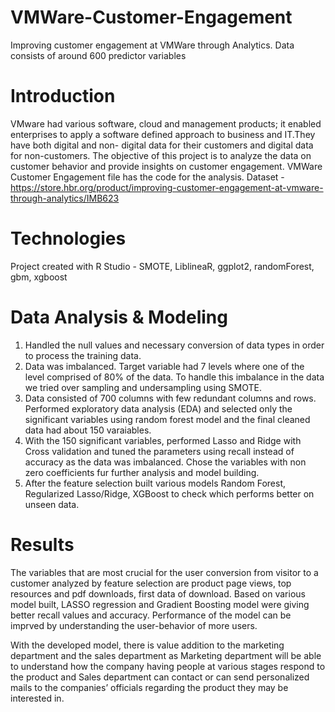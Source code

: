 # VMWare-Customer-Engagement
Improving customer engagement at VMWare through Analytics. Data consists of around 600 predictor variables

# Introduction
VMware had various software, cloud and management products; it enabled enterprises to apply a software defined approach to business and IT.They have both digital and non- digital data for their customers and digital data for non-customers. The objective of this project is to analyze the data on customer behavior and provide insights on customer engagement. VMWare Customer Engagement file has the code for the analysis. Dataset - https://store.hbr.org/product/improving-customer-engagement-at-vmware-through-analytics/IMB623

# Technologies
Project created with R Studio - SMOTE, LiblineaR, ggplot2, randomForest, gbm, xgboost

# Data Analysis & Modeling
1) Handled the null values and necessary conversion of data types in order to process the training data.
2) Data was imbalanced. Target variable had 7 levels where one of the level comprised of 80% of the data. To handle this imbalance in the data we tried over sampling and undersampling using SMOTE. 
3) Data consisted of 700 columns with few redundant columns and rows. Performed exploratory data analysis (EDA) and selected only the significant variables using random forest model and the final cleaned data had about 150 varaiables.
4) With the 150 significant variables, performed Lasso and Ridge with Cross validation and tuned the parameters using recall instead of accuracy as the data was imbalanced. Chose the variables with non zero coefficients fur further analysis and model building.
5) After the feature selection  built various models Random Forest, Regularized Lasso/Ridge, XGBoost to check which performs better on unseen data.

# Results
The variables that are most crucial for the user conversion from visitor to a customer analyzed by feature selection are product page views, top resources and pdf downloads, first data of download. Based on various model built, LASSO regression and Gradient Boosting model were giving better recall values and accuracy. Performance of the model can be imprved by understanding the user-behavior of more users. 

With the developed model, there is value addition to the marketing department and the sales department as Marketing department will be able to understand how the company having people at various stages respond to the product and Sales department can contact or can send personalized mails to the companies’ officials regarding the product they may be interested in.
